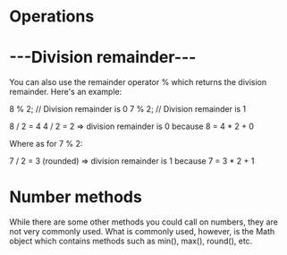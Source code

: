 
# Operations

# ---Division remainder---
You can also use the remainder operator % which returns the division remainder. Here's an example:

8 % 2; // Division remainder is 0
7 % 2; // Division remainder is 1 

8 / 2 = 4
4 / 2 = 2
=> division remainder is 0 because 8 = 4 * 2 + 0

Where as for 7 % 2:

7 / 2 = 3 (rounded)
=> division remainder is 1 because 7 = 3 * 2 + 1

# Number methods
While there are some other methods you could call on numbers, they are not very commonly used. What is commonly used, however, is the Math object which contains methods such as min(), max(), round(), etc. 